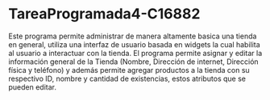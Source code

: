 # TareaProgramada4-C16882

Este programa permite administrar de manera altamente basica una tienda en general, utiliza una interfaz de usuario basada en widgets la cual habilita al usuario a interactuar con la tienda. El programa permite asignar y editar la información general de la Tienda (Nombre, Dirección de internet, Dirección física y teléfono) y además permite agregar productos a la tienda con su respectivo ID, nombre y cantidad de existencias, estos atributos que se pueden editar.
